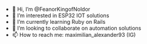 - 👋 Hi, I’m @FeanorKingofNoldor
- 👀 I’m interested in ESP32 IOT solutions
- 🌱 I’m currently learning Ruby on Rails
- 💞️ I’m looking to collaborate on automation solutions
- 📫 How to reach me: maximilian_alexander93 (IG)

